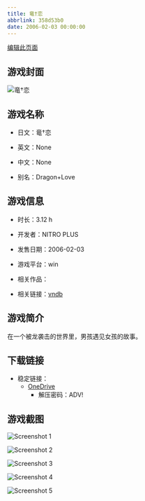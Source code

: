 ```yaml
---
title: 竜†恋
abbrlink: 358d53b0
date: 2006-02-03 00:00:00
---
```

[编辑此页面](https://github.com/ACG-3/ADV3-source/blob/main/source/_posts/games/%E7%AB%9C%E2%80%A0%E6%81%8B.md)

## 游戏封面

![竜†恋](https://pan.timero.xyz/onedrive/img_lib_001/%E7%AB%9C%E2%80%A0%E6%81%8B_cover.avif)


## 游戏名称

- 日文：竜†恋
- 英文：None
- 中文：None

- 别名：Dragon+Love


## 游戏信息

- 时长：3.12 h
- 开发者：NITRO PLUS
- 发售日期：2006-02-03
- 游戏平台：win
- 相关作品：

- 相关链接：[vndb](https://vndb.org/v436)


## 游戏简介

在一个被龙袭击的世界里，男孩遇见女孩的故事。


## 下载链接

- 稳定链接：
    - [OneDrive](https://pan.timero.xyz/onedrive/adv_lib_001/%E7%AB%9C%E2%80%A0%E6%81%8B)
        - 解压密码：ADV!



## 游戏截图


![Screenshot 1](https://pan.timero.xyz/onedrive/img_lib_001/%E7%AB%9C%E2%80%A0%E6%81%8B_Screenshot_1.avif)

![Screenshot 2](https://pan.timero.xyz/onedrive/img_lib_001/%E7%AB%9C%E2%80%A0%E6%81%8B_Screenshot_2.avif)

![Screenshot 3](https://pan.timero.xyz/onedrive/img_lib_001/%E7%AB%9C%E2%80%A0%E6%81%8B_Screenshot_3.avif)

![Screenshot 4](https://pan.timero.xyz/onedrive/img_lib_001/%E7%AB%9C%E2%80%A0%E6%81%8B_Screenshot_4.avif)

![Screenshot 5](https://pan.timero.xyz/onedrive/img_lib_001/%E7%AB%9C%E2%80%A0%E6%81%8B_Screenshot_5.avif)

